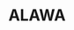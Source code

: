---
lastmod: '2025-04-06T06:05:19+00:00'
latitude: -12.381806
layout: suburb
longitude: 130.866242
postcode: 0810
state: NT
title: ALAWA
url: /nt/alawa/
---